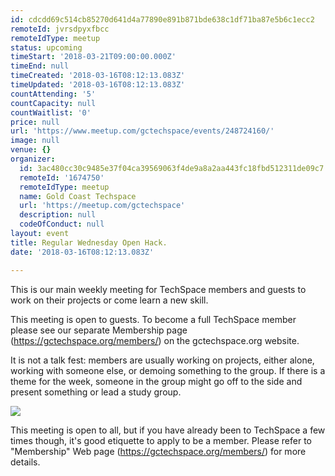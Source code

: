 ```yaml
---
id: cdcdd69c514cb85270d641d4a77890e891b871bde638c1df71ba87e5b6c1ecc2
remoteId: jvrsdpyxfbcc
remoteIdType: meetup
status: upcoming
timeStart: '2018-03-21T09:00:00.000Z'
timeEnd: null
timeCreated: '2018-03-16T08:12:13.083Z'
timeUpdated: '2018-03-16T08:12:13.083Z'
countAttending: '5'
countCapacity: null
countWaitlist: '0'
price: null
url: 'https://www.meetup.com/gctechspace/events/248724160/'
image: null
venue: {}
organizer:
  id: 3ac480cc30c9485e37f04ca39569063f4de9a8a2aa443fc18fbd512311de09c7
  remoteId: '1674750'
  remoteIdType: meetup
  name: Gold Coast Techspace
  url: 'https://meetup.com/gctechspace'
  description: null
  codeOfConduct: null
layout: event
title: Regular Wednesday Open Hack.
date: '2018-03-16T08:12:13.083Z'

---
```

<p>This is our main weekly meeting for TechSpace members and guests to work on their projects or come learn a new skill.</p> <p>This meeting is open to guests. To become a full TechSpace member please see our separate Membership page (<a href="https://gctechspace.org/members/" class="linkified">https://gctechspace.org/members/</a>) on the gctechspace.org website.</p> <p>It is not a talk fest: members are usually working on projects, either alone, working with someone else, or demoing something to the group. If there is a theme for the week, someone in the group might go off to the side and present something or lead a study group.</p> <p><img src="http://photos3.meetupstatic.com/photos/event/6/a/7/e/600_310707262.jpeg" /></p> <p>This meeting is open to all, but if you have already been to TechSpace a few times though, it's good etiquette to apply to be a member. Please refer to "Membership" Web page (<a href="https://gctechspace.org/members/" class="linkified">https://gctechspace.org/members/</a>) for more details.</p>
